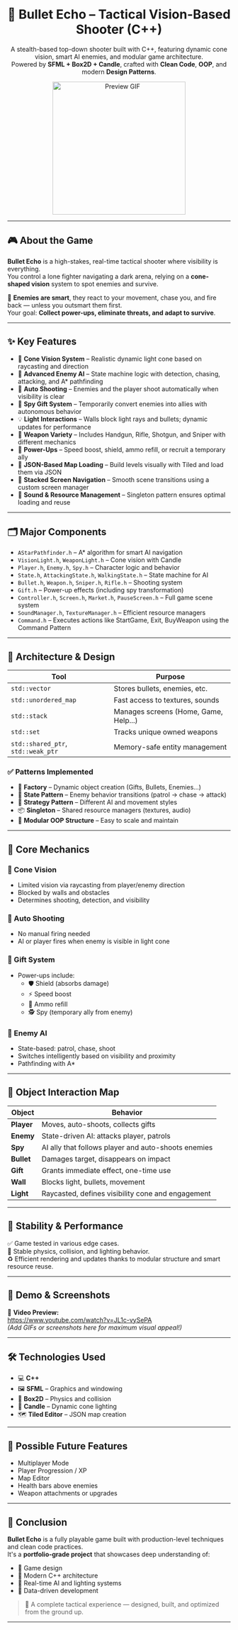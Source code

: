 <h1 align="center">🔫 Bullet Echo – Tactical Vision-Based Shooter (C++)</h1>

<p align="center">
  A stealth-based top-down shooter built with C++, featuring dynamic cone vision, smart AI enemies, and modular game architecture.<br>
  Powered by <strong>SFML + Box2D + Candle</strong>, crafted with <strong>Clean Code</strong>, <strong>OOP</strong>, and modern <strong>Design Patterns</strong>.
</p>

<p align="center">
  <img src="https://media.giphy.com/media/l3vR85PnGsBwu1PFK/giphy.gif" width="300" alt="Preview GIF">
</p>

---

## 🎮 About the Game

**Bullet Echo** is a high-stakes, real-time tactical shooter where visibility is everything.  
You control a lone fighter navigating a dark arena, relying on a **cone-shaped vision** system to spot enemies and survive.

🧠 **Enemies are smart**, they react to your movement, chase you, and fire back — unless you outsmart them first.  
Your goal: **Collect power-ups, eliminate threats, and adapt to survive**.

---

## ✨ Key Features

- 🔦 **Cone Vision System** – Realistic dynamic light cone based on raycasting and direction
- 🤖 **Advanced Enemy AI** – State machine logic with detection, chasing, attacking, and A* pathfinding
- 🎯 **Auto Shooting** – Enemies and the player shoot automatically when visibility is clear
- 🧠 **Spy Gift System** – Temporarily convert enemies into allies with autonomous behavior
- 💡 **Light Interactions** – Walls block light rays and bullets; dynamic updates for performance
- 🔫 **Weapon Variety** – Includes Handgun, Rifle, Shotgun, and Sniper with different mechanics
- 🎁 **Power-Ups** – Speed boost, shield, ammo refill, or recruit a temporary ally
- 🧱 **JSON-Based Map Loading** – Build levels visually with Tiled and load them via JSON
- 🎨 **Stacked Screen Navigation** – Smooth scene transitions using a custom screen manager
- 🎵 **Sound & Resource Management** – Singleton pattern ensures optimal loading and reuse

---

## 🗂️ Major Components

- `AStarPathfinder.h` – A* algorithm for smart AI navigation  
- `VisionLight.h`, `WeaponLight.h` – Cone vision with Candle  
- `Player.h`, `Enemy.h`, `Spy.h` – Character logic and behavior  
- `State.h`, `AttackingState.h`, `WalkingState.h` – State machine for AI  
- `Bullet.h`, `Weapon.h`, `Sniper.h`, `Rifle.h` – Shooting system  
- `Gift.h` – Power-up effects (including spy transformation)  
- `Controller.h`, `Screen.h`, `Market.h`, `PauseScreen.h` – Full game scene system  
- `SoundManager.h`, `TextureManager.h` – Efficient resource managers  
- `Command.h` – Executes actions like StartGame, Exit, BuyWeapon using the Command Pattern

---

## 🧱 Architecture & Design

| Tool | Purpose |
|------|---------|
| `std::vector` | Stores bullets, enemies, etc. |
| `std::unordered_map` | Fast access to textures, sounds |
| `std::stack` | Manages screens (Home, Game, Help...) |
| `std::set` | Tracks unique owned weapons |
| `std::shared_ptr`, `std::weak_ptr` | Memory-safe entity management |

### ✅ Patterns Implemented

- 🔨 **Factory** – Dynamic object creation (Gifts, Bullets, Enemies...)
- 🧠 **State Pattern** – Enemy behavior transitions (patrol → chase → attack)
- 🧭 **Strategy Pattern** – Different AI and movement styles
- 📦 **Singleton** – Shared resource managers (textures, audio)
- 🧱 **Modular OOP Structure** – Easy to scale and maintain

---

## 🎯 Core Mechanics

### 🔦 Cone Vision
- Limited vision via raycasting from player/enemy direction
- Blocked by walls and obstacles
- Determines shooting, detection, and visibility

### 🎯 Auto Shooting
- No manual firing needed
- AI or player fires when enemy is visible in light cone

### 🎁 Gift System
- Power-ups include:
  - 🛡️ Shield (absorbs damage)
  - ⚡ Speed boost
  - 🔫 Ammo refill
  - 🕵️ Spy (temporary ally from enemy)

### 🤖 Enemy AI
- State-based: patrol, chase, shoot
- Switches intelligently based on visibility and proximity
- Pathfinding with A*

---

## 🤝 Object Interaction Map

| Object | Behavior |
|--------|----------|
| **Player** | Moves, auto-shoots, collects gifts |
| **Enemy** | State-driven AI: attacks player, patrols |
| **Spy** | AI ally that follows player and auto-shoots enemies |
| **Bullet** | Damages target, disappears on impact |
| **Gift** | Grants immediate effect, one-time use |
| **Wall** | Blocks light, bullets, movement |
| **Light** | Raycasted, defines visibility cone and engagement |

---

## 🐞 Stability & Performance

✅ Game tested in various edge cases.  
🧪 Stable physics, collision, and lighting behavior.  
♻️ Efficient rendering and updates thanks to modular structure and smart resource reuse.

---

## 📸 Demo & Screenshots

🎥 **Video Preview:**  
https://www.youtube.com/watch?v=JL1c-vySePA  
_(Add GIFs or screenshots here for maximum visual appeal!)_

---

## 🛠️ Technologies Used

- 💻 **C++**
- 🖼️ **SFML** – Graphics and windowing
- 🧱 **Box2D** – Physics and collision
- 🔦 **Candle** – Dynamic cone lighting
- 🗺️ **Tiled Editor** – JSON map creation

---

## 🚀 Possible Future Features

- Multiplayer Mode  
- Player Progression / XP  
- Map Editor  
- Health bars above enemies  
- Weapon attachments or upgrades

---

## 🏁 Conclusion

**Bullet Echo** is a fully playable game built with production-level techniques and clean code practices.  
It's a **portfolio-grade project** that showcases deep understanding of:

- 🔹 Game design
- 🔹 Modern C++ architecture
- 🔹 Real-time AI and lighting systems
- 🔹 Data-driven development

> 🎯 A complete tactical experience — designed, built, and optimized from the ground up.

---
